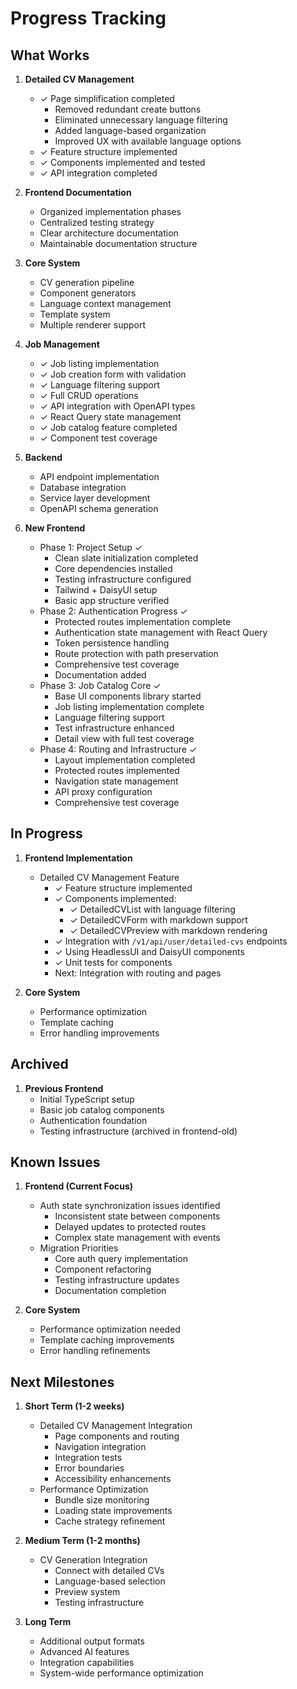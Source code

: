 # Progress Tracking

## What Works

1. **Detailed CV Management**
   - ✓ Page simplification completed
     - Removed redundant create buttons
     - Eliminated unnecessary language filtering
     - Added language-based organization
     - Improved UX with available language options
   - ✓ Feature structure implemented
   - ✓ Components implemented and tested
   - ✓ API integration completed

2. **Frontend Documentation**
   - Organized implementation phases
   - Centralized testing strategy
   - Clear architecture documentation
   - Maintainable documentation structure

2. **Core System**
   - CV generation pipeline
   - Component generators
   - Language context management
   - Template system
   - Multiple renderer support

2. **Job Management**
   - ✓ Job listing implementation
   - ✓ Job creation form with validation
   - ✓ Language filtering support
   - ✓ Full CRUD operations
   - ✓ API integration with OpenAPI types
   - ✓ React Query state management
   - ✓ Job catalog feature completed
   - ✓ Component test coverage

2. **Backend**
   - API endpoint implementation
   - Database integration
   - Service layer development
   - OpenAPI schema generation

3. **New Frontend**
   - Phase 1: Project Setup ✓
     - Clean slate initialization completed
     - Core dependencies installed
     - Testing infrastructure configured
     - Tailwind + DaisyUI setup
     - Basic app structure verified
   - Phase 2: Authentication Progress ✓
     - Protected routes implementation complete
     - Authentication state management with React Query
     - Token persistence handling
     - Route protection with path preservation
     - Comprehensive test coverage
     - Documentation added
   - Phase 3: Job Catalog Core ✓
     - Base UI components library started
     - Job listing implementation complete
     - Language filtering support
     - Test infrastructure enhanced
     - Detail view with full test coverage
   - Phase 4: Routing and Infrastructure ✓
     - Layout implementation completed
     - Protected routes implemented
     - Navigation state management
     - API proxy configuration
     - Comprehensive test coverage

## In Progress

1. **Frontend Implementation**
   - Detailed CV Management Feature
     - ✓ Feature structure implemented
     - ✓ Components implemented:
       - ✓ DetailedCVList with language filtering
       - ✓ DetailedCVForm with markdown support
       - ✓ DetailedCVPreview with markdown rendering
     - ✓ Integration with `/v1/api/user/detailed-cvs` endpoints
     - ✓ Using HeadlessUI and DaisyUI components
     - ✓ Unit tests for components
     - Next: Integration with routing and pages

2. **Core System**
   - Performance optimization
   - Template caching
   - Error handling improvements

## Archived

1. **Previous Frontend**
   - Initial TypeScript setup
   - Basic job catalog components
   - Authentication foundation
   - Testing infrastructure (archived in frontend-old)

## Known Issues

1. **Frontend (Current Focus)**
   - Auth state synchronization issues identified
     - Inconsistent state between components
     - Delayed updates to protected routes
     - Complex state management with events
   - Migration Priorities
     - Core auth query implementation
     - Component refactoring
     - Testing infrastructure updates
     - Documentation completion

2. **Core System**
   - Performance optimization needed
   - Template caching improvements
   - Error handling refinements

## Next Milestones

1. **Short Term (1-2 weeks)**
   - Detailed CV Management Integration
     - Page components and routing
     - Navigation integration
     - Integration tests
     - Error boundaries
     - Accessibility enhancements
   - Performance Optimization
     - Bundle size monitoring
     - Loading state improvements
     - Cache strategy refinement

2. **Medium Term (1-2 months)**
   - CV Generation Integration
     - Connect with detailed CVs
     - Language-based selection
     - Preview system
     - Testing infrastructure

3. **Long Term**
   - Additional output formats
   - Advanced AI features
   - Integration capabilities
   - System-wide performance optimization

